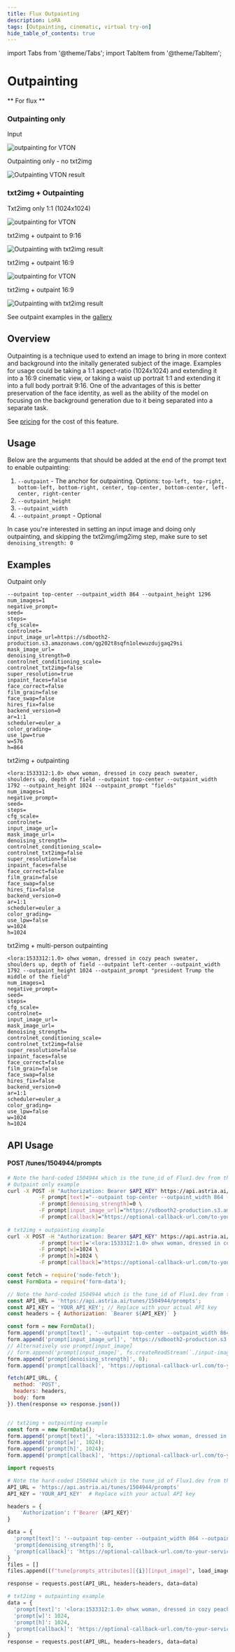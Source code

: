 ```yaml
---
title: Flux Outpainting
description: LoRA
tags: [Outpainting, cinematic, virtual try-on]
hide_table_of_contents: true
---
```

import Tabs from '@theme/Tabs';
import TabItem from '@theme/TabItem';

# Outpainting
** For flux **

### Outpainting only
<div style={{ display: "grid", 'grid-template-columns': '1fr 1fr', gap: '1.5rem' }}>
<div>
<figcaption>Input</figcaption>

![outpainting for VTON](./img/outpaint/outpaint1-input.png)
</div>

<div>
<figcaption>Outpainting only - no txt2img</figcaption>

![Outpainting VTON result](./img/outpaint/outpaint1-out.jpg)
</div>

</div>

### txt2img + Outpainting
<div style={{ display: "grid", 'grid-template-columns': '1fr 1fr', gap: '1.5rem' }}>
<div>
<figcaption>Txt2img only 1:1 (1024x1024)</figcaption>

![outpainting for VTON](./img/outpaint/outpaint2-input.jpg)
</div>

<div>
<figcaption>txt2img + outpaint to 9:16</figcaption>

![Outpainting with txt2img result](./img/outpaint/outpaint2-out-9-16.jpg)
</div>

</div>

<div style={{ display: "grid", 'grid-template-columns': '1fr 1fr', gap: '1.5rem' }}>
<div>
<figcaption>txt2img + outpaint 16:9</figcaption>

![outpainting for VTON](./img/outpaint/outpaint2-out-16-9.jpg)
</div>

<div>
<figcaption>txt2img + outpaint 16:9</figcaption>

![Outpainting with txt2img result](./img/outpaint/outpaint2-out-multi-person.jpg)
</div>

</div>

See outpaint examples in the [gallery](https://www.astria.ai/gallery?text=outpaint)

## Overview
Outpainting is a technique used to extend an image to bring in more context and background into the initally generated subject of the image. Examples for usage could be taking a 1:1 aspect-ratio (1024x1024) and extending it into a 16:9 cinematic view, or taking a waist up portrait 1:1 and extending it into a full body portrait 9:16. One of the advantages of this is better preservation of the face identity, as well as the ability of the model on focusing on the background generation due to it being separated into a separate task.

See [pricing](https://www.astria.ai/pricing) for the cost of this feature.


<div className="api-method">
<div>



## Usage
Below are the arguments that should be added at the end of the prompt text to enable outpainting:

1. `--outpaint` - The anchor for outpainting. Options: `top-left, top-right, bottom-left, bottom-right, center, top-center, bottom-center, left-center, right-center`
1. `--outpaint_height` 
1. `--outpaint_width`  
1. `--outpaint_prompt` - Optional

In case you're interested in setting an input image and doing only outpainting, and skipping the txt2img/img2img step, make sure to set `denoising_strength: 0`

## Examples
Outpaint only

```text
--outpaint top-center --outpaint_width 864 --outpaint_height 1296
num_images=1
negative_prompt=
seed=
steps=
cfg_scale=
controlnet=
input_image_url=https://sdbooth2-production.s3.amazonaws.com/qg202t8sqfn1olewuzdujgaq29si
mask_image_url=
denoising_strength=0
controlnet_conditioning_scale=
controlnet_txt2img=false
super_resolution=true
inpaint_faces=false
face_correct=false
film_grain=false
face_swap=false
hires_fix=false
backend_version=0
ar=1:1
scheduler=euler_a
color_grading=
use_lpw=true
w=576
h=864
```

txt2img + outpainting

```text
<lora:1533312:1.0> ohwx woman, dressed in cozy peach sweater, shoulders up, depth of field --outpaint top-center --outpaint_width 1792 --outpaint_height 1024 --outpaint_prompt "fields"
num_images=1
negative_prompt=
seed=
steps=
cfg_scale=
controlnet=
input_image_url=
mask_image_url=
denoising_strength=
controlnet_conditioning_scale=
controlnet_txt2img=false
super_resolution=false
inpaint_faces=false
face_correct=false
film_grain=false
face_swap=false
hires_fix=false
backend_version=0
ar=1:1
scheduler=euler_a
color_grading=
use_lpw=false
w=1024
h=1024
```

txt2img + multi-person outpainting

```text
<lora:1533312:1.0> ohwx woman, dressed in cozy peach sweater, shoulders up, depth of field --outpaint left-center --outpaint_width 1792 --outpaint_height 1024 --outpaint_prompt "president Trump the middle of the field"
num_images=1
negative_prompt=
seed=
steps=
cfg_scale=
controlnet=
input_image_url=
mask_image_url=
denoising_strength=
controlnet_conditioning_scale=
controlnet_txt2img=false
super_resolution=false
inpaint_faces=false
face_correct=false
film_grain=false
face_swap=false
hires_fix=false
backend_version=0
ar=1:1
scheduler=euler_a
color_grading=
use_lpw=false
w=1024
h=1024
```

</div>

<div>

## API Usage

#### POST /tunes/1504944/prompts

<Tabs groupId="lang">
  <TabItem value="curl" label="cURL" default>

```bash showLineNumbers
# Note the hard-coded 1504944 which is the tune_id of Flux1.dev from the gallery
# Outpaint only example
curl -X POST -H "Authorization: Bearer $API_KEY" https://api.astria.ai/tunes/1504944/prompts \
          -F prompt[text]="--outpaint top-center --outpaint_width 864 --outpaint_height 1296" \
          -F prompt[denoising_strength]=0 \
          -F prompt[input_image_url]="https://sdbooth2-production.s3.amazonaws.com/qg202t8sqfn1olewuzdujgaq29si" \
          -F prompt[callback]="https://optional-callback-url.com/to-your-service-when-ready?prompt_id=1"
          
# txt2img + outpainting example 
curl -X POST -H "Authorization: Bearer $API_KEY" https://api.astria.ai/tunes/1504944/prompts \
          -F prompt[text]='<lora:1533312:1.0> ohwx woman, dressed in cozy peach sweater, shoulders up, depth of field --outpaint top-center --outpaint_width 1792 --outpaint_height 1024 --outpaint_prompt "fields"' \
          -F prompt[w]=1024 \
          -F prompt[h]=1024 \
          -F prompt[callback]="https://optional-callback-url.com/to-your-service-when-ready?prompt_id=1"
```
  </TabItem>
  <TabItem value="javascript" label="Node.js">

```javascript
const fetch = require('node-fetch');
const FormData = require('form-data');

// Note the hard-coded 1504944 which is the tune_id of Flux1.dev from the gallery
const API_URL = 'https://api.astria.ai/tunes/1504944/prompts';
const API_KEY = 'YOUR_API_KEY'; // Replace with your actual API key
const headers = { Authorization: `Bearer ${API_KEY}` }

const form = new FormData();
form.append('prompt[text]', '--outpaint top-center --outpaint_width 864 --outpaint_height 1296');
form.append('prompt[input_image_url]', 'https://sdbooth2-production.s3.amazonaws.com/qg202t8sqfn1olewuzdujgaq29si');
// Alternatively use prompt[input_image]
// form.append('prompt[input_image]', fs.createReadStream(`./input-image.png`));
form.append('prompt[denoising_strength]', 0);
form.append('prompt[callback]', 'https://optional-callback-url.com/to-your-service-when-ready?prompt_id=1');

fetch(API_URL, {
  method: 'POST',
  headers: headers,
  body: form
}).then(response => response.json())


// txt2img + outpainting example
const form = new FormData();
form.append('prompt[text]', '<lora:1533312:1.0> ohwx woman, dressed in cozy peach sweater, shoulders up, depth of field --outpaint top-center --outpaint_width 1792 --outpaint_height 1024 --outpaint_prompt "fields"');
form.append('prompt[w]', 1024);
form.append('prompt[h]', 1024);
form.append('prompt[callback]', 'https://optional-callback-url.com/to-your-service-when-ready?prompt_id=1');

```
  </TabItem>
  <TabItem value="python" label="Python">

```python
import requests

# Note the hard-coded 1504944 which is the tune_id of Flux1.dev from the gallery
API_URL = 'https://api.astria.ai/tunes/1504944/prompts'
API_KEY = 'YOUR_API_KEY'  # Replace with your actual API key

headers = {
    'Authorization': f'Bearer {API_KEY}'
}

data = {
  'prompt[text]': '--outpaint top-center --outpaint_width 864 --outpaint_height 1296',
  'prompt[denoising_strength]': 0,
  'prompt[callback]': 'https://optional-callback-url.com/to-your-service-when-ready?prompt_id=1'
}
files = []
files.append((f"tune[prompts_attributes][{i}][input_image]", load_image(prompt['input_image'])))

response = requests.post(API_URL, headers=headers, data=data)

# txt2img + outpainting example
data = {
  'prompt[text]': '<lora:1533312:1.0> ohwx woman, dressed in cozy peach sweater, shoulders up, depth of field --outpaint top-center --outpaint_width 1792 --outpaint_height 1024 --outpaint_prompt "fields"',
  'prompt[w]': 1024,
  'prompt[h]': 1024,
  'prompt[callback]': 'https://optional-callback-url.com/to-your-service-when-ready?prompt_id=1'
}
response = requests.post(API_URL, headers=headers, data=data)
```
  </TabItem>
</Tabs>

</div>
</div>
